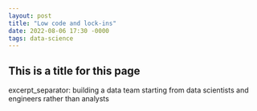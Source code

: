 ```yaml
---
layout: post
title: "Low code and lock-ins" 
date: 2022-08-06 17:30 -0000
tags: data-science
---
```


## This is a title for this page
excerpt_separator: <!--more-->
building a data team starting from data scientists and engineers rather than analysts 